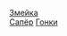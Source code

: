 [Змейка](https://advicel.github.io/games/snake/)  
[Сапёр](https://advicel.github.io/games/Minesweeper/)
[Гонки](https://advicel.github.io/games/CarRacing/)
